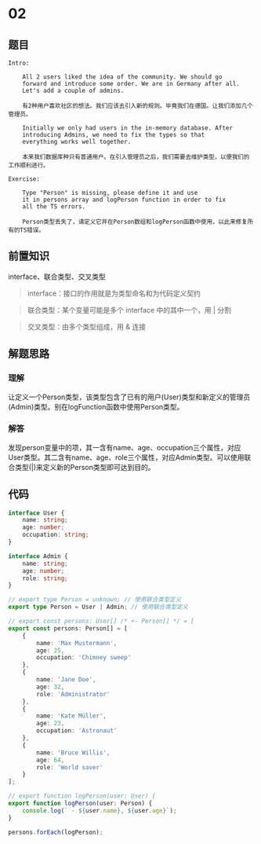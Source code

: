 # 02

## 题目

```
Intro:

    All 2 users liked the idea of the community. We should go
    forward and introduce some order. We are in Germany after all.
    Let's add a couple of admins.

    有2种用户喜欢社区的想法。我们应该去引入新的规则。毕竟我们在德国。让我们添加几个管理员。

    Initially we only had users in the in-memory database. After
    introducing Admins, we need to fix the types so that
    everything works well together.

    本来我们数据库种只有普通用户。在引入管理员之后，我们需要去维护类型，以便我们的工作顺利进行。

Exercise:

    Type "Person" is missing, please define it and use
    it in persons array and logPerson function in order to fix
    all the TS errors.

    Person类型丢失了，请定义它并在Person数组和logPerson函数中使用，以此来修复所有的TS错误。
```


## 前置知识

interface、联合类型、交叉类型
>interface：接口的作用就是为类型命名和为代码定义契约

>联合类型：某个变量可能是多个 interface 中的其中一个，用 | 分割

>交叉类型：由多个类型组成，用 & 连接

## 解题思路

### 理解

让定义一个Person类型，该类型包含了已有的用户(User)类型和新定义的管理员(Admin)类型。别在logFunction函数中使用Person类型。

### 解答

发现person变量中的项，其一含有name、age、occupation三个属性，对应User类型。其二含有name、age、role三个属性，对应Admin类型。可以使用联合类型(|)来定义新的Person类型即可达到目的。

## 代码

``` typescript
interface User {
    name: string;
    age: number;
    occupation: string;
}

interface Admin {
    name: string;
    age: number;
    role: string;
}

// export type Person = unknown; // 使用联合类型定义
export type Person = User | Admin; // 使用联合类型定义

// export const persons: User[] /* <- Person[] */ = [
export const persons: Person[] = [
    {
        name: 'Max Mustermann',
        age: 25,
        occupation: 'Chimney sweep'
    },
    {
        name: 'Jane Doe',
        age: 32,
        role: 'Administrator'
    },
    {
        name: 'Kate Müller',
        age: 23,
        occupation: 'Astronaut'
    },
    {
        name: 'Bruce Willis',
        age: 64,
        role: 'World saver'
    }
];

// export function logPerson(user: User) {
export function logPerson(user: Person) {
    console.log(` - ${user.name}, ${user.age}`);
}

persons.forEach(logPerson);
```

